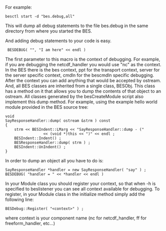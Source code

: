 For example:

`besctl start -d "bes.debug,all"`

This will dump all debug statements to the file bes.debug in the same
directory from where you started the BES.

And adding debug statements to your code is easy.

` BESDEBUG( "`<context>`", "I am here" << endl )`

The first parameter to this macro is the context of debugging. For
example, if you are debugging the netcdf_handler you would use "nc" as
the context. In the BES there is the bes context, ppt for the transport
context, server for the server specific context, cmdln for the bescmdln
specific debugging. After the context you can add anything that would be
accepted by ostream. And, all BES classes are inherited from a single
class, BESObj. This class has a method on it that allows you to dump the
contents of that object to an ostream. All classes generated by the
besCreateModule script also implement this dump method. For example,
using the example hello world module provided in the BES source tree:

    void
    SayResponseHandler::dump( ostream &strm ) const
    {
        strm << BESIndent::LMarg << "SayResponseHandler::dump - ("
                     << (void *)this << ")" << endl ;
        BESIndent::Indent() ;
        BESResponseHandler::dump( strm ) ;
        BESIndent::UnIndent() ;
    }

In order to dump an object all you have to do is:

    SayResponseHandler *handler = new SayResponseHandler( "say" ) ;
    BESDEBUG( "handler = " << *handler << endl )

In your Module class you should register your context, so that when -h
is specified to beslistener you can see all context available for
debugging. To register, in your Module class in the initialize method
simply add the following line:

    BESDebug::Register( "<context>" ) ;

where context is your component name (nc for netcdf_handler, ff for
freeform_handler, etc...)